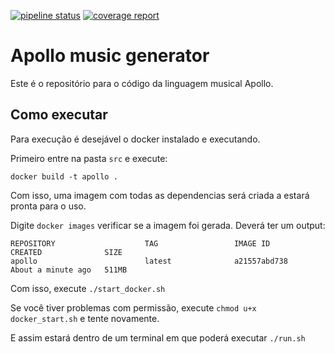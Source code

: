 [![pipeline status](https://gitlab.ic.unicamp.br/mc911/2018-s1/group-9/badges/development/pipeline.svg)](https://gitlab.ic.unicamp.br/mc911/2018-s1/group-9/commits/development)
[![coverage report](https://gitlab.ic.unicamp.br/mc911/2018-s1/group-9/badges/development/coverage.svg)](https://gitlab.ic.unicamp.br/mc911/2018-s1/group-9/commits/development)
# Apollo music generator

Este é o repositório para o código da linguagem musical Apollo.

## Como executar
Para execução é desejável o docker instalado e executando.

Primeiro entre na pasta `src` e execute:

```docker build -t apollo .```

Com isso, uma imagem com todas as dependencias será criada a estará pronta para o uso.

Digite `docker images` verificar se a imagem foi gerada. Deverá ter um output:
```
REPOSITORY                    TAG                 IMAGE ID            CREATED              SIZE
apollo                        latest              a21557abd738        About a minute ago   511MB
```

Com isso, execute `./start_docker.sh`

Se você tiver problemas com permissão, execute `chmod u+x docker_start.sh` e tente novamente.

E assim estará dentro de um terminal em que poderá executar `./run.sh`
